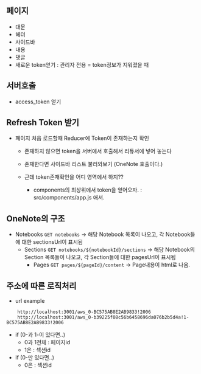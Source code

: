 ## 페이지
- 대문
- 헤더
- 사이드바
- 내용
- 댓글
- 새로운 token얻기 : 관리자 전용 = token정보가 지워졌을 때

## 서버호출
- access_token 얻기

## Refresh Token 받기
- 페이지 처음 로드할때 Reducer에 Token이 존재하는지 확인
    - 존재하지 않으면 token을 서버에서 호출해서 리듀서에 넣어 놓는다
    - 존재한다면 사이드바 리스트 불러와보기 (OneNote 호출이다.)

    - 근데 token존재확인을 어디 영역에서 하지??
        - components의 최상위에서 token을 얻어오자. : src/components/app.js 애서.

## OneNote의 구조
- Notebooks
    `GET notebooks` -> 해당 Notebook 목록이 나오고, 각 Notebook들에 대한 sectionsUrl이 표시됨
    - Sections
        `GET notebooks/${notebookId}/sections` -> 해당 Notebook의  Section 목록들이 나오고, 각 Section들에 대한 pagesUrl이 표시됨
        - Pages
        `GET pages/${pageId}/content` -> Page내용이 html로 나옴.

## 주소에 따른 로직처리
- url example  
```
    http://localhost:3001/aws_0-BC575AB8E2AB9833!2006
    http://localhost:3001/aws_0-b39225f08c56b6458696da076b2b5d4a!1-BC575AB8E2AB9833!2006
```

- if (0-과 1-이 있다면..)
    - 0과 1전체 : 페이지id
    - 1은 : 섹션id
- if (0-만 있다면..)
    - 0은 : 섹션id